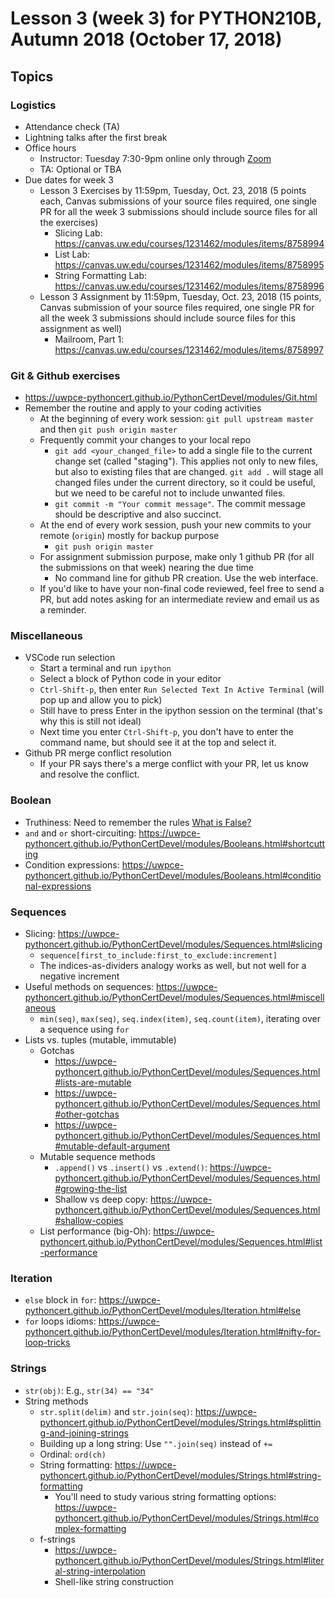# Lesson 3 (week 3) for PYTHON210B, Autumn 2018 (October 17, 2018)

## Topics

### Logistics

* Attendance check (TA)
* Lightning talks after the first break
* Office hours
  * Instructor: Tuesday 7:30-9pm online only through [Zoom](https://washington.zoom.us/my/python2018)
  * TA: Optional or TBA
* Due dates for week 3
  * Lesson 3 Exercises by 11:59pm, Tuesday, Oct. 23, 2018 (5 points each, Canvas submissions of your source files required, one single PR for all the week 3 submissions should include source files for all the exercises)
    * Slicing Lab: https://canvas.uw.edu/courses/1231462/modules/items/8758994
    * List Lab: https://canvas.uw.edu/courses/1231462/modules/items/8758995
    * String Formatting Lab: https://canvas.uw.edu/courses/1231462/modules/items/8758996
  * Lesson 3 Assignment by 11:59pm, Tuesday, Oct. 23, 2018 (15 points, Canvas submission of your source files required, one single PR for all the week 3 submissions should include source files for this assignment as well)
    * Mailroom, Part 1: https://canvas.uw.edu/courses/1231462/modules/items/8758997

### Git & Github exercises

* https://uwpce-pythoncert.github.io/PythonCertDevel/modules/Git.html
* Remember the routine and apply to your coding activities
  * At the beginning of every work session: `git pull upstream master` and then `git push origin master`
  * Frequently commit your changes to your local repo
    * `git add <your_changed_file>` to add a single file to the current change set (called "staging"). This applies not only to new files, but also to existing files that are changed. `git add .` will stage all changed files under the current directory, so it could be useful, but we need to be careful not to include unwanted files.
    * `git commit -m "Your commit message"`. The commit message should be descriptive and also succinct.
  * At the end of every work session, push your new commits to your remote (`origin`) mostly for backup purpose
    * `git push origin master`
  * For assignment submission purpose, make only 1 github PR (for all the submissions on that week) nearing the due time
    * No command line for github PR creation. Use the web interface.
  * If you'd like to have your non-final code reviewed, feel free to send a PR, but add notes asking for an intermediate review and email us as a reminder.

### Miscellaneous

* VSCode run selection
  * Start a terminal and run `ipython`
  * Select a block of Python code in your editor
  * `Ctrl-Shift-p`, then enter `Run Selected Text In Active Terminal` (will pop up and allow you to pick)
  * Still have to press Enter in the ipython session on the terminal (that's why this is still not ideal)
  * Next time you enter `Ctrl-Shift-p`, you don't have to enter the command name, but should see it at the top and select it.
* Github PR merge conflict resolution
  * If your PR says there's a merge conflict with your PR, let us know and resolve the conflict.

### Boolean

* Truthiness: Need to remember the rules [What is False?](https://uwpce-pythoncert.github.io/PythonCertDevel/modules/Booleans.html#what-is-false)
* `and` and `or` short-circuiting: https://uwpce-pythoncert.github.io/PythonCertDevel/modules/Booleans.html#shortcutting
* Condition expressions: https://uwpce-pythoncert.github.io/PythonCertDevel/modules/Booleans.html#conditional-expressions

### Sequences

* Slicing: https://uwpce-pythoncert.github.io/PythonCertDevel/modules/Sequences.html#slicing
  * `sequence[first_to_include:first_to_exclude:increment]`
  * The indices-as-dividers analogy works as well, but not well for a negative increment
* Useful methods on sequences: https://uwpce-pythoncert.github.io/PythonCertDevel/modules/Sequences.html#miscellaneous
  * `min(seq)`, `max(seq)`, `seq.index(item)`, `seq.count(item)`, iterating over a sequence using `for`
* Lists vs. tuples (mutable, immutable)
  * Gotchas
    * https://uwpce-pythoncert.github.io/PythonCertDevel/modules/Sequences.html#lists-are-mutable
    * https://uwpce-pythoncert.github.io/PythonCertDevel/modules/Sequences.html#other-gotchas
    * https://uwpce-pythoncert.github.io/PythonCertDevel/modules/Sequences.html#mutable-default-argument
  * Mutable sequence methods
    * `.append()` vs `.insert()` vs `.extend()`: https://uwpce-pythoncert.github.io/PythonCertDevel/modules/Sequences.html#growing-the-list
    * Shallow vs deep copy: https://uwpce-pythoncert.github.io/PythonCertDevel/modules/Sequences.html#shallow-copies
  * List performance (big-Oh): https://uwpce-pythoncert.github.io/PythonCertDevel/modules/Sequences.html#list-performance

### Iteration

* `else` block in `for`: https://uwpce-pythoncert.github.io/PythonCertDevel/modules/Iteration.html#else
* `for` loops idioms: https://uwpce-pythoncert.github.io/PythonCertDevel/modules/Iteration.html#nifty-for-loop-tricks

### Strings

* `str(obj)`: E.g., `str(34) == "34"`
* String methods
  * `str.split(delim)` and `str.join(seq)`: https://uwpce-pythoncert.github.io/PythonCertDevel/modules/Strings.html#splitting-and-joining-strings
  * Building up a long string: Use `"".join(seq)` instead of `+=`
  * Ordinal: `ord(ch)`
  * String formatting: https://uwpce-pythoncert.github.io/PythonCertDevel/modules/Strings.html#string-formatting
    * You'll need to study various string formatting options: https://uwpce-pythoncert.github.io/PythonCertDevel/modules/Strings.html#complex-formatting
  * f-strings
    * https://uwpce-pythoncert.github.io/PythonCertDevel/modules/Strings.html#literal-string-interpolation
    * Shell-like string construction
